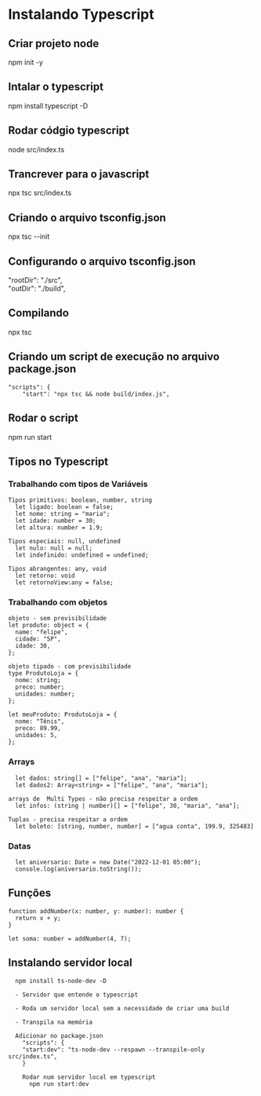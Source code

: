 # Instalando Typescript
## Criar projeto node 
npm init -y

## Intalar o typescript
npm install typescript -D

## Rodar códgio typescript
node src/index.ts

## Trancrever para o javascript
npx tsc src/index.ts

## Criando o arquivo tsconfig.json
npx tsc --init

## Configurando o arquivo tsconfig.json
"rootDir": "./src",  
"outDir": "./build", 

## Compilando
npx tsc

## Criando um script de execução no arquivo package.json
```
"scripts": {
    "start": "npx tsc && node build/index.js",
```

## Rodar o script
npm run start

## Tipos no Typescript
### Trabalhando com tipos de Variáveis
```
Tipos primitivos: boolean, number, string
  let ligado: boolean = false;
  let nome: string = "maria";
  let idade: number = 30;
  let altura: number = 1.9;

Tipos especiais: null, undefined
  let nulo: null = null;
  let indefinido: undefined = undefined;

Tipos abrangentes: any, void
  let retorno: void
  let retornoView:any = false;

```

### Trabalhando com objetos
```
objeto - sem previsibilidade
let produto: object = {
  name: "felipe",
  cidade: "SP",
  idade: 30,
};

objeto tipado - com previsibilidade
type ProdutoLoja = {
  nome: string;
  preco: number;
  unidades: number;
};

let meuProduto: ProdutoLoja = {
  nome: "Tênis",
  preco: 89.99,
  unidades: 5,
};
```

### Arrays
```
  let dados: string[] = ["felipe", "ana", "maria"];
  let dados2: Array<string> = ["felipe", "ana", "maria"];

arrays de  Multi Types - não precisa respeitar a ordem 
  let infos: (string | number)[] = ["felipe", 30, "maria", "ana"];

Tuplas - precisa respeitar a ordem
  let boleto: [string, number, number] = ["agua conta", 199.9, 325483] 
```

### Datas
```
  let aniversario: Date = new Date("2022-12-01 05:00");
  console.log(aniversario.toString());
```

## Funções
```
function addNumber(x: number, y: number): number {
  return x + y;
}

let soma: number = addNumber(4, 7);
```

## Instalando servidor local
```
  npm install ts-node-dev -D

  - Servidor que entende o typescript
  
  - Roda um servidor local sem a necessidade de criar uma build

  - Transpila na memória

  Adicionar no package.json
    "scripts": {
    "start:dev": "ts-node-dev --respawn --transpile-only src/index.ts",
    }

    Rodar num servidor local em typescript
      npm run start:dev
  ```

  
  